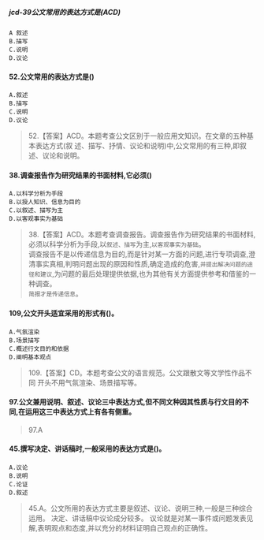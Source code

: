 ##### jcd-39公文常用的表达方式是(ACD)
    A 叙述
    B.描写
    C.说明
    D.议论

#### 52.公文常用的表达方式是()
    A.叙述
    B.描写
    C.说明
    D.议论
>   52.【答案】ACD。本题考查公文区别于一般应用文知识。在文章的五种基本表达方式(叙
述、描写、抒情、议论和说明)中,公文常用的有三种,即叙述、议论和说明。

#### 38.调查报告作为研究结果的书面材料,它必须()
    A.以科学分析为手段
    B.以授人知识、信息为目的
    C.以叙述、描写为主
    D.以客观事实为基础
>   38.【答案】ACD。本题考查调查报告。调查报告作为研究结果的书面材料,
必须以科学分析为手段,以`叙述、描写`为主,`以客观事实为基础`。<br>
调查报告不是以传递信息为目的,而是针对某一方面的问题,进行专项调查,澄清事实真相,判明问题出现的原因和性质,确定造成的危害,`并提出解决问题的途径和建议`,为问题的最后处理提供依据,也为其他有关方面提供参考和借鉴的一种调查。<br>
`简报才是传递信息`。

#### 109,公文开头适宜采用的形式有()。
    A.气氛渲染
    B.场景描写
    C.概述行文目的和依据
    D.阐明基本观点
>   109.【答案】CD。本题考查公文的语言规范。公文跟散文等文学性作品不同
开头不用气氛渲染、场景描写等。

#### 97.公文兼用说明、叙述、议论三中表达方式,但不同文种因其性质与行文目的不同,在运用这三中表达方式上有各有侧重。
>   97.A

#### 45.撰写决定、讲话稿时,一般采用的表达方式是()。
    A.议论
    B.说明
    C.论证
    D.叙述
>   45.A。公文所用的表达方式主要是叙述、议论、说明三种,一般是三种综合运用。
决定、讲话稿中议论成分较多。
议论就是对某一事件或问题发表见解,表明观点和态度,并以充分的材料证明自己观点的正确性。

















    